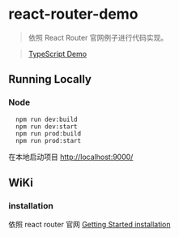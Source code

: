 # react-router-demo
> 依照 React Router 官网例子进行代码实现。

>[TypeScript Demo](https://github.com/yongyuanliu/reactrouter-ts-example)



## Running Locally

### Node

```
  npm run dev:build
  npm run dev:start
  npm run prod:build
  npm run prod:start
```

在本地启动项目 [http://localhost:9000/](http://localhost:9000/)

## WiKi

### installation
  依照 react router 官网 [Getting Started installation](https://reactrouter.com/docs/en/v6/getting-started/installation)
  
